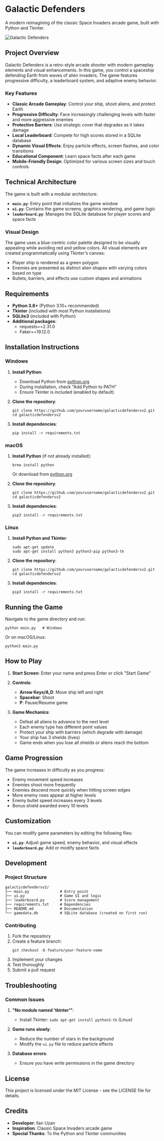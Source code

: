 # Galactic Defenders

A modern reimagining of the classic Space Invaders arcade game, built with Python and Tkinter.

![Galactic Defenders](https://github.com/yourusername/galacticdefendersv2/raw/main/screenshots/gameplay.png)

## Project Overview

Galactic Defenders is a retro-style arcade shooter with modern gameplay elements and visual enhancements. In this game, you control a spaceship defending Earth from waves of alien invaders. The game features progressive difficulty, a leaderboard system, and adaptive enemy behavior.

### Key Features

- **Classic Arcade Gameplay**: Control your ship, shoot aliens, and protect Earth
- **Progressive Difficulty**: Face increasingly challenging levels with faster and more aggressive enemies
- **Protective Barriers**: Use strategic cover that degrades as it takes damage
- **Local Leaderboard**: Compete for high scores stored in a SQLite database
- **Dynamic Visual Effects**: Enjoy particle effects, screen flashes, and color transitions
- **Educational Component**: Learn space facts after each game
- **Mobile-Friendly Design**: Optimized for various screen sizes and touch controls

## Technical Architecture

The game is built with a modular architecture:

- **`main.py`**: Entry point that initializes the game window
- **`ui.py`**: Contains the game screens, graphics rendering, and game logic
- **`leaderboard.py`**: Manages the SQLite database for player scores and space facts

### Visual Design

The game uses a blue-centric color palette designed to be visually appealing while avoiding red and yellow colors. All visual elements are created programmatically using Tkinter's canvas:

- Player ship is rendered as a green polygon
- Enemies are presented as distinct alien shapes with varying colors based on type
- Bullets, barriers, and effects use custom shapes and animations

## Requirements

- **Python 3.8+** (Python 3.10+ recommended)
- **Tkinter** (included with most Python installations)
- **SQLite3** (included with Python)
- **Additional packages**:
  - requests==2.31.0
  - Faker==19.12.0

## Installation Instructions

### Windows

1. **Install Python**:
   - Download Python from [python.org](https://www.python.org/downloads/windows/)
   - During installation, check "Add Python to PATH"
   - Ensure Tkinter is included (enabled by default)

2. **Clone the repository**:
   ```
   git clone https://github.com/yourusername/galacticdefendersv2.git
   cd galacticdefendersv2
   ```

3. **Install dependencies**:
   ```
   pip install -r requirements.txt
   ```

### macOS

1. **Install Python** (if not already installed):
   ```
   brew install python
   ```
   Or download from [python.org](https://www.python.org/downloads/macos/)

2. **Clone the repository**:
   ```
   git clone https://github.com/yourusername/galacticdefendersv2.git
   cd galacticdefendersv2
   ```

3. **Install dependencies**:
   ```
   pip3 install -r requirements.txt
   ```

### Linux

1. **Install Python and Tkinter**:
   ```
   sudo apt-get update
   sudo apt-get install python3 python3-pip python3-tk
   ```

2. **Clone the repository**:
   ```
   git clone https://github.com/yourusername/galacticdefendersv2.git
   cd galacticdefendersv2
   ```

3. **Install dependencies**:
   ```
   pip3 install -r requirements.txt
   ```

## Running the Game

Navigate to the game directory and run:

```
python main.py   # Windows
```

Or on macOS/Linux:

```
python3 main.py
```

## How to Play

1. **Start Screen**: Enter your name and press Enter or click "Start Game"
2. **Controls**:
   - **Arrow Keys/A,D**: Move ship left and right
   - **Spacebar**: Shoot
   - **P**: Pause/Resume game

3. **Game Mechanics**:
   - Defeat all aliens to advance to the next level
   - Each enemy type has different point values
   - Protect your ship with barriers (which degrade with damage)
   - Your ship has 3 shields (lives)
   - Game ends when you lose all shields or aliens reach the bottom

## Game Progression

The game increases in difficulty as you progress:
- Enemy movement speed increases
- Enemies shoot more frequently
- Enemies descend more quickly when hitting screen edges
- More enemy rows appear at higher levels
- Enemy bullet speed increases every 3 levels
- Bonus shield awarded every 10 levels

## Customization

You can modify game parameters by editing the following files:
- **`ui.py`**: Adjust game speed, enemy behavior, and visual effects
- **`leaderboard.py`**: Add or modify space facts

## Development

### Project Structure
```
galacticdefendersv2/
├── main.py              # Entry point
├── ui.py                # Game UI and logic
├── leaderboard.py       # Score management
├── requirements.txt     # Dependencies
├── README.md            # Documentation
└── gamedata.db          # SQLite database (created on first run)
```

### Contributing

1. Fork the repository
2. Create a feature branch:
   ```
   git checkout -b feature/your-feature-name
   ```
3. Implement your changes
4. Test thoroughly
5. Submit a pull request

## Troubleshooting

### Common Issues

1. **"No module named 'tkinter'"**:
   - Install Tkinter: `sudo apt-get install python3-tk` (Linux)

2. **Game runs slowly**:
   - Reduce the number of stars in the background
   - Modify the `ui.py` file to reduce particle effects

3. **Database errors**:
   - Ensure you have write permissions in the game directory

## License

This project is licensed under the MIT License - see the LICENSE file for details.

## Credits

- **Developer**: Ilan Uzan
- **Inspiration**: Classic Space Invaders arcade game
- **Special Thanks**: To the Python and Tkinter communities
